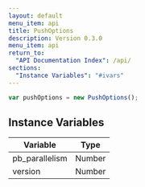 ```yaml
---
layout: default
menu_item: api
title: PushOptions
description: Version 0.3.0
menu_item: api
return_to:
  "API Documentation Index": /api/
sections:
  "Instance Variables": "#ivars"
---
```


```js
var pushOptions = new PushOptions();
```

## <a name="ivars"></a>Instance Variables

| Variable | Type |
| --- | --- |
| <a name="pb_parallelism"></a>pb_parallelism | Number |
| <a name="version"></a>version | Number |

